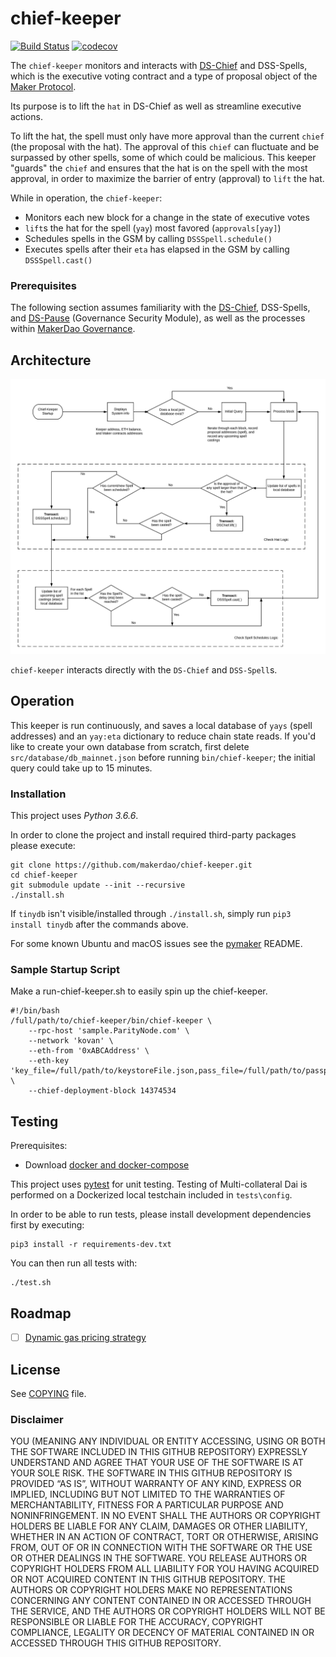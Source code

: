 # chief-keeper

[![Build Status](https://travis-ci.org/makerdao/chief-keeper.svg?branch=dev)](https://travis-ci.org/makerdao/chief-keeper)
[![codecov](https://codecov.io/gh/makerdao/chief-keeper/branch/dev/graph/badge.svg)](https://codecov.io/gh/makerdao/chief-keeper)


The `chief-keeper` monitors and interacts with [DS-Chief](https://github.com/dapphub/ds-chief) and DSS-Spells, which is the executive voting contract and a type of proposal object of the [Maker Protocol](https://github.com/makerdao/dss).

Its purpose is to lift the `hat` in DS-Chief as well as streamline executive actions.

To lift the hat, the spell must only have more approval than the current `chief` (the proposal with the hat). The approval of this `chief` can fluctuate and be surpassed by other spells, some of which could be malicious. This keeper "guards" the `chief` and ensures that the hat is on the spell with the most approval, in order to maximize the barrier of entry (approval) to `lift` the hat.

While in operation, the `chief-keeper`:
* Monitors each new block for a change in the state of executive votes
* `lift`s the hat for the spell (`yay`) most favored (`approvals[yay]`)
* Schedules spells in the GSM by calling `DSSSpell.schedule()`
* Executes spells after their `eta` has elapsed in the GSM by calling `DSSSpell.cast()`

### Prerequisites
The following section assumes familiarity with the [DS-Chief](https://github.com/dapphub/ds-chief), DSS-Spells, and [DS-Pause](https://github.com/dapphub/ds-pause) (Governance Security Module), as well as the processes within [MakerDao Governance](https://community-development.makerdao.com/governance).

## Architecture
![alt text](operation.jpeg)

`chief-keeper` interacts directly with the `DS-Chief` and `DSS-Spell`s.

## Operation

This keeper is run continuously, and saves a local database of `yays` (spell addresses) and an `yay:eta` dictionary to reduce chain state reads.
If you'd like to create your own database from scratch, first delete `src/database/db_mainnet.json` before running `bin/chief-keeper`; the initial query could take up to 15 minutes.

### Installation

This project uses *Python 3.6.6*.

In order to clone the project and install required third-party packages please execute:
```
git clone https://github.com/makerdao/chief-keeper.git
cd chief-keeper
git submodule update --init --recursive
./install.sh
```
If `tinydb` isn't visible/installed through `./install.sh`, simply run `pip3 install tinydb` after the commands above.

For some known Ubuntu and macOS issues see the [pymaker](https://github.com/makerdao/pymaker) README.


### Sample Startup Script

Make a run-chief-keeper.sh to easily spin up the chief-keeper.

```
#!/bin/bash
/full/path/to/chief-keeper/bin/chief-keeper \
	--rpc-host 'sample.ParityNode.com' \
	--network 'kovan' \
	--eth-from '0xABCAddress' \
	--eth-key 'key_file=/full/path/to/keystoreFile.json,pass_file=/full/path/to/passphrase/file.txt' \
	--chief-deployment-block 14374534
```


## Testing

Prerequisites:
* Download [docker and docker-compose](https://www.docker.com/get-started)

This project uses [pytest](https://docs.pytest.org/en/latest/) for unit testing.  Testing of Multi-collateral Dai is
performed on a Dockerized local testchain included in `tests\config`.

In order to be able to run tests, please install development dependencies first by executing:
```
pip3 install -r requirements-dev.txt
```

You can then run all tests with:
```
./test.sh
```

## Roadmap
- [ ]  [Dynamic gas pricing strategy](https://github.com/makerdao/market-maker-keeper/blob/master/market_maker_keeper/gas.py)


## License

See [COPYING](https://github.com/makerdao/chief-keeper/blob/master/COPYING) file.

### Disclaimer

YOU (MEANING ANY INDIVIDUAL OR ENTITY ACCESSING, USING OR BOTH THE SOFTWARE INCLUDED IN THIS GITHUB REPOSITORY) EXPRESSLY UNDERSTAND AND AGREE THAT YOUR USE OF THE SOFTWARE IS AT YOUR SOLE RISK.
THE SOFTWARE IN THIS GITHUB REPOSITORY IS PROVIDED “AS IS”, WITHOUT WARRANTY OF ANY KIND, EXPRESS OR IMPLIED, INCLUDING BUT NOT LIMITED TO THE WARRANTIES OF MERCHANTABILITY, FITNESS FOR A PARTICULAR PURPOSE AND NONINFRINGEMENT. IN NO EVENT SHALL THE AUTHORS OR COPYRIGHT HOLDERS BE LIABLE FOR ANY CLAIM, DAMAGES OR OTHER LIABILITY, WHETHER IN AN ACTION OF CONTRACT, TORT OR OTHERWISE, ARISING FROM, OUT OF OR IN CONNECTION WITH THE SOFTWARE OR THE USE OR OTHER DEALINGS IN THE SOFTWARE.
YOU RELEASE AUTHORS OR COPYRIGHT HOLDERS FROM ALL LIABILITY FOR YOU HAVING ACQUIRED OR NOT ACQUIRED CONTENT IN THIS GITHUB REPOSITORY. THE AUTHORS OR COPYRIGHT HOLDERS MAKE NO REPRESENTATIONS CONCERNING ANY CONTENT CONTAINED IN OR ACCESSED THROUGH THE SERVICE, AND THE AUTHORS OR COPYRIGHT HOLDERS WILL NOT BE RESPONSIBLE OR LIABLE FOR THE ACCURACY, COPYRIGHT COMPLIANCE, LEGALITY OR DECENCY OF MATERIAL CONTAINED IN OR ACCESSED THROUGH THIS GITHUB REPOSITORY.

